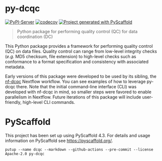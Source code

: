 # py-dcqc

<!--
[![ReadTheDocs](https://readthedocs.org/projects/dcqc/badge/?version=latest)](https://sage-bionetworks-workflows.github.io/dcqc/)
-->
[![PyPI-Server](https://img.shields.io/pypi/v/dcqc.svg)](https://pypi.org/project/dcqc/)
[![codecov](https://codecov.io/gh/Sage-Bionetworks-Workflows/py-dcqc/branch/main/graph/badge.svg?token=OCC4MOUG5P)](https://codecov.io/gh/Sage-Bionetworks-Workflows/py-dcqc)
[![Project generated with PyScaffold](https://img.shields.io/badge/-PyScaffold-005CA0?logo=pyscaffold)](#pyscaffold)

> Python package for performing quality control (QC) for data coordination (DC)

This Python package provides a framework for performing quality control (QC) on data files. Quality control can range from low-level integrity checks (_e.g._ MD5 checksum, file extension) to high-level checks such as conformance to a format specification and consistency with associated metadata.

Early versions of this package were developed to be used by its sibling, the [nf-dcqc](https://github.com/Sage-Bionetworks-Workflows/nf-dcqc) Nextflow workflow. You can see examples of how to leverage py-dcqc there. Note that the initial command-line interface (CLI) was developed with nf-dcqc in mind, so smaller steps were favored to enable parallelism in Nextflow. Future iterations of this package will include user-friendly, high-level CLI commands.

# PyScaffold

This project has been set up using PyScaffold 4.3. For details and usage
information on PyScaffold see https://pyscaffold.org/.

```console
putup --name dcqc --markdown --github-actions --pre-commit --license Apache-2.0 py-dcqc
```
